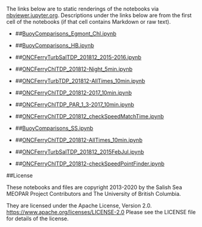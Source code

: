 The links below are to static renderings of the notebooks via
[nbviewer.jupyter.org](https://nbviewer.jupyter.org/).
Descriptions under the links below are from the first cell of the notebooks
(if that cell contains Markdown or raw text).

* ##[BuoyComparisons_Egmont_Chl.ipynb](https://nbviewer.jupyter.org/urls/github/SalishSeaCast/analysis-elise-2/blob/master/notebooks/AdlEvalFigs/inSituChl/BuoyComparisons_Egmont_Chl.ipynb)  
    
* ##[BuoyComparisons_HB.ipynb](https://nbviewer.jupyter.org/urls/github/SalishSeaCast/analysis-elise-2/blob/master/notebooks/AdlEvalFigs/inSituChl/BuoyComparisons_HB.ipynb)  
    
* ##[ONCFerryTurbSalTDP_201812_2015-2016.ipynb](https://nbviewer.jupyter.org/urls/github/SalishSeaCast/analysis-elise-2/blob/master/notebooks/AdlEvalFigs/inSituChl/ONCFerryTurbSalTDP_201812_2015-2016.ipynb)  
    
* ##[ONCFerryChlTDP_201812-Night_5min.ipynb](https://nbviewer.jupyter.org/urls/github/SalishSeaCast/analysis-elise-2/blob/master/notebooks/AdlEvalFigs/inSituChl/ONCFerryChlTDP_201812-Night_5min.ipynb)  
    
* ##[ONCFerryTurbTDP_201812-AllTimes_10min.ipynb](https://nbviewer.jupyter.org/urls/github/SalishSeaCast/analysis-elise-2/blob/master/notebooks/AdlEvalFigs/inSituChl/ONCFerryTurbTDP_201812-AllTimes_10min.ipynb)  
    
* ##[ONCFerryChlTDP_201812-2017_10min.ipynb](https://nbviewer.jupyter.org/urls/github/SalishSeaCast/analysis-elise-2/blob/master/notebooks/AdlEvalFigs/inSituChl/ONCFerryChlTDP_201812-2017_10min.ipynb)  
    
* ##[ONCFerryChlTDP_PAR_1_3-2017_10min.ipynb](https://nbviewer.jupyter.org/urls/github/SalishSeaCast/analysis-elise-2/blob/master/notebooks/AdlEvalFigs/inSituChl/ONCFerryChlTDP_PAR_1_3-2017_10min.ipynb)  
    
* ##[ONCFerryChlTDP_201812_checkSpeedMatchTime.ipynb](https://nbviewer.jupyter.org/urls/github/SalishSeaCast/analysis-elise-2/blob/master/notebooks/AdlEvalFigs/inSituChl/ONCFerryChlTDP_201812_checkSpeedMatchTime.ipynb)  
    
* ##[BuoyComparisons_SS.ipynb](https://nbviewer.jupyter.org/urls/github/SalishSeaCast/analysis-elise-2/blob/master/notebooks/AdlEvalFigs/inSituChl/BuoyComparisons_SS.ipynb)  
    
* ##[ONCFerryChlTDP_201812-AllTimes_10min.ipynb](https://nbviewer.jupyter.org/urls/github/SalishSeaCast/analysis-elise-2/blob/master/notebooks/AdlEvalFigs/inSituChl/ONCFerryChlTDP_201812-AllTimes_10min.ipynb)  
    
* ##[ONCFerryTurbSalTDP_201812_2015FebJul.ipynb](https://nbviewer.jupyter.org/urls/github/SalishSeaCast/analysis-elise-2/blob/master/notebooks/AdlEvalFigs/inSituChl/ONCFerryTurbSalTDP_201812_2015FebJul.ipynb)  
    
* ##[ONCFerryChlTDP_201812-checkSpeedPointFinder.ipynb](https://nbviewer.jupyter.org/urls/github/SalishSeaCast/analysis-elise-2/blob/master/notebooks/AdlEvalFigs/inSituChl/ONCFerryChlTDP_201812-checkSpeedPointFinder.ipynb)  
    

##License

These notebooks and files are copyright 2013-2020
by the Salish Sea MEOPAR Project Contributors
and The University of British Columbia.

They are licensed under the Apache License, Version 2.0.
https://www.apache.org/licenses/LICENSE-2.0
Please see the LICENSE file for details of the license.
